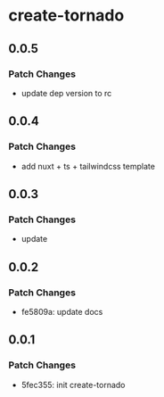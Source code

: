 # create-tornado

## 0.0.5

### Patch Changes

- update dep version to rc

## 0.0.4

### Patch Changes

- add nuxt + ts + tailwindcss template

## 0.0.3

### Patch Changes

- update

## 0.0.2

### Patch Changes

- fe5809a: update docs

## 0.0.1

### Patch Changes

- 5fec355: init create-tornado
